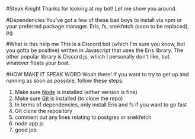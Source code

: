 #Steak Knight
Thanks for looking at my bot!
Let me show you around.

#Dependencies
You've got a few of these bad boys to install via npm or your preferred package manager.
Eris, fs, snekfetch (soon to be replaced), pg

#What is this help me
This is a Discord bot (which I'm sure you know, but you gotta be positive) written in Javascript that uses the Eris library.
The other popular library is Discord.js, which I personally don't like, but whatever floats your boat.

#HOW MAKE IT SPEAK WORD
Woah there! If you want to try to get up and running as soon as possible, follow these steps:

1.  Make sure [Node](https://nodejs.org/en/) is installed (either version is fine)
2.  Make sure [Git]() is installed (to clone the repo)
3.  In terms of dependencies, only install Eris and fs if you want to go fast
4.  Git clone the repository
5.  comment out any lines relating to postgres or snekfetch
6.  node app.js
7.  good job
